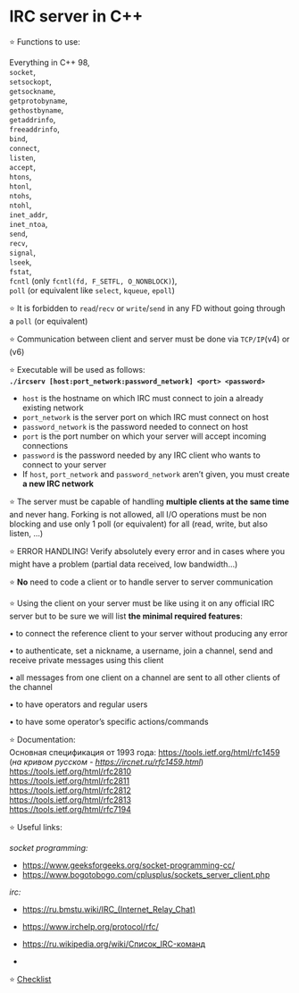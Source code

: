 # IRC server in C++

:star: Functions to use:

Everything in C++ 98,  
`socket`,  
`setsockopt`,  
`getsockname`,  
`getprotobyname`,  
`gethostbyname`,  
`getaddrinfo`,  
`freeaddrinfo`,  
`bind`,  
`connect`,  
`listen`,  
`accept`,  
`htons`,   
`htonl`,  
`ntohs`,  
`ntohl`,  
`inet_addr`,  
`inet_ntoa`,  
`send`,  
`recv`,  
`signal`,  
`lseek`,  
`fstat`,  
`fcntl` (only `fcntl(fd, F_SETFL, O_NONBLOCK)`),  
`poll` (or equivalent like `select`, `kqueue`, `epoll`) 

:star: It is forbidden to `read`/`recv` or `write`/`send` in any FD without going through a `poll` (or equivalent)

:star: Communication between client and server must be done via `TCP/IP`(v4) or (v6)

:star: Executable will be used as follows:  
**```./ircserv [host:port_network:password_network] <port> <password>```**
- `host` is the hostname on which IRC must connect to join a already existing network
- `port_network` is the server port on which IRC must connect on host
- `password_network` is the password needed to connect on host
- `port` is the port number on which your server will accept incoming connections
- `password` is the password needed by any IRC client who wants to connect to your server
- If `host`, `port_network` and `password_network` aren’t given, you must create **a new IRC network**

:star: The server must be capable of handling **multiple clients at the same time** and never hang. Forking is not allowed, all I/O operations must be non blocking and use only 1 poll (or equivalent) for all (read, write, but also listen, ...)

:star: ERROR HANDLING! Verify absolutely every error and in cases where you might have a problem (partial data received, low bandwidth...)

:star: **No** need to code a client or to handle server to server communication

:star: Using the client on your server must be like using it on any official IRC server but to be sure we will list **the minimal required features**:

• to connect the reference client to your server without producing any error

• to authenticate, set a nickname, a username, join a channel, send and receive private messages using this client

• all messages from one client on a channel are sent to all other clients of the channel

• to have operators and regular users

• to have some operator’s specific actions/commands

:star: Documentation:  
Основная спецификация от 1993 года: https://tools.ietf.org/html/rfc1459  (*на кривом русском - https://ircnet.ru/rfc1459.html*)  
https://tools.ietf.org/html/rfc2810  
https://tools.ietf.org/html/rfc2811  
https://tools.ietf.org/html/rfc2812  
https://tools.ietf.org/html/rfc2813  
https://tools.ietf.org/html/rfc7194  

:star: Useful links:

*socket programming:*
- https://www.geeksforgeeks.org/socket-programming-cc/  
- https://www.bogotobogo.com/cplusplus/sockets_server_client.php

*irc:*
- https://ru.bmstu.wiki/IRC_(Internet_Relay_Chat) 
- https://www.irchelp.org/protocol/rfc/
- https://ru.wikipedia.org/wiki/Список_IRC-команд

- 

:star: [Checklist](https://github.com/secondfry/school21-checklists/blob/master/ng_5_ft_irc.pdf "Возможно старый") 
